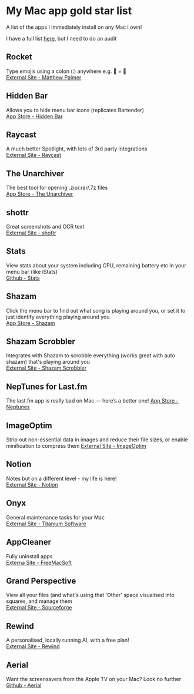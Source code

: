 # My Mac app gold star list
A list of the apps I immediately install on any Mac I own!

I have a full list [here]([url](https://docs.google.com/spreadsheets/d/1QwpL1hjc878nSpuWTZwgIOyCc4r4pMusmxD6eC2UIXA/edit?usp=sharing)), but I need to do an audit

## Rocket
Type emojis using a colon (:) anywhere e.g. :rocket: = 🚀	
[External Site - Matthew Palmer]([url](https://matthewpalmer.net/rocket/))

## Hidden Bar
Allows you to hide menu bar icons (replicates Bartender)	
[App Store - Hidden Bar]([url](https://apps.apple.com/us/app/hidden-bar/id1452453066?mt=12))

## Raycast
A much better Spotlight, with lots of 3rd party integrations	
[External Site - Raycast]([url](http://raycast.com))

## The Unarchiver	
The best tool for opening .zip/.rar/.7z files	
[App Store - The Unarchiver]([url](https://apps.apple.com/gb/app/the-unarchiver/id425424353?mt=12))

## shottr	
Great screenshots and OCR text	
[External Site - shottr]([url](https://shottr.cc/))

## Stats	
View stats about your system including CPU, remaining battery etc in your menu bar (like iStats)	
[Github - Stats]([url](https://github.com/exelban/stats))

## Shazam	
Click the menu bar to find out what song is playing around you, or set it to just identify everything playing around you	
[App Store - Shazam]([url](https://apps.apple.com/gb/app/shazam/id897118787?mt=12))

## Shazam Scrobbler	
Integrates with Shazam to scrobble everything (works great with auto shazam) that's playing around you	
[External Site - Shazam Scrobbler]([url](https://shazamscrobbler.com/))

## NepTunes for Last.fm	
The last.fm app is really bad on Mac — here’s a better one!	
[App Store - Neptunes]([url](https://apps.apple.com/gb/app/neptunes-for-lastfm/id1006739057?mt=12))

## ImageOptim	
Strip out non-essential data in images and reduce their file sizes, or enable minification to compress them	
[External Site - ImageOptim]([url](https://imageoptim.com/mac))

## Notion	
Notes but on a different level - my life is here!	
[External Site - Notion]([url](https://www.notion.so/))

## Onyx	
General maintenance tasks for your Mac	
[External Site - Titanium Software]([url](https://www.titanium-software.fr/en/onyx.html))

## AppCleaner	
Fully uninstall apps	
[Externa Site - FreeMacSoft]([url](https://freemacsoft.net/appcleaner/))

## Grand Perspective	
View all your files (and what's using that 'Other' space visualised into squares, and manage them	
[External Site - Sourceforge]([url](http://grandperspectiv.sourceforge.net/))

## Rewind	
A personalised, locally running AI, with a free plan!	
[External Site - Rewind]([url](https://www.rewind.ai))

## Aerial	
Want the screensavers from the Apple TV on your Mac? Look no further	
[Github - Aerial]([url](https://aerialscreensaver.github.io/)https://aerialscreensaver.github.io/)
